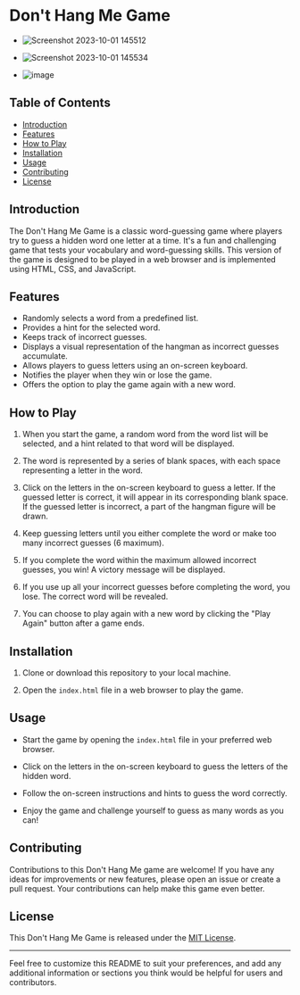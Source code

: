 # Don't Hang Me Game
- ![Screenshot 2023-10-01 145512](https://github.com/YawBoah/Don-t-hang-me-game/assets/126890146/9110ba0a-7e2b-44f0-8019-d2d09c00782b)


- ![Screenshot 2023-10-01 145534](https://github.com/YawBoah/Don-t-hang-me-game/assets/126890146/6b54003e-9efd-4cc1-a351-c50695d7b31a)


- ![image](https://github.com/YawBoah/Don-t-hang-me-game/assets/126890146/7c5b8e67-d84e-44b1-91a3-9eec0e6f00eb)

## Table of Contents
- [Introduction](#introduction)
- [Features](#features)
- [How to Play](#how-to-play)
- [Installation](#installation)
- [Usage](#usage)
- [Contributing](#contributing)
- [License](#license)

## Introduction

The Don't Hang Me Game is a classic word-guessing game where players try to guess a hidden word one letter at a time. It's a fun and challenging game that tests your vocabulary and word-guessing skills. This version of the game is designed to be played in a web browser and is implemented using HTML, CSS, and JavaScript.

## Features

- Randomly selects a word from a predefined list.
- Provides a hint for the selected word.
- Keeps track of incorrect guesses.
- Displays a visual representation of the hangman as incorrect guesses accumulate.
- Allows players to guess letters using an on-screen keyboard.
- Notifies the player when they win or lose the game.
- Offers the option to play the game again with a new word.

## How to Play

1. When you start the game, a random word from the word list will be selected, and a hint related to that word will be displayed.

2. The word is represented by a series of blank spaces, with each space representing a letter in the word.

3. Click on the letters in the on-screen keyboard to guess a letter. If the guessed letter is correct, it will appear in its corresponding blank space. If the guessed letter is incorrect, a part of the hangman figure will be drawn.

4. Keep guessing letters until you either complete the word or make too many incorrect guesses (6 maximum).

5. If you complete the word within the maximum allowed incorrect guesses, you win! A victory message will be displayed.

6. If you use up all your incorrect guesses before completing the word, you lose. The correct word will be revealed.

7. You can choose to play again with a new word by clicking the "Play Again" button after a game ends.

## Installation

1. Clone or download this repository to your local machine.

2. Open the `index.html` file in a web browser to play the game.

## Usage

- Start the game by opening the `index.html` file in your preferred web browser.

- Click on the letters in the on-screen keyboard to guess the letters of the hidden word.

- Follow the on-screen instructions and hints to guess the word correctly.

- Enjoy the game and challenge yourself to guess as many words as you can!

## Contributing

Contributions to this Don't Hang Me game are welcome! If you have any ideas for improvements or new features, please open an issue or create a pull request. Your contributions can help make this game even better.

## License

This Don't Hang Me Game is released under the [MIT License](LICENSE).

---

Feel free to customize this README to suit your preferences, and add any additional information or sections you think would be helpful for users and contributors.
